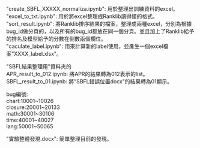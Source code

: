 "create_SBFL_XXXXX_normaliza.ipynb": 用於整理出訓練資料的excel。  
"excel_to_txt.ipynb": 用於將excel整理成Ranklib讀得懂的格式。  
"sort_result.ipynb": 將Ranklib排序結果的檔案，整理成兩種excel，分別為根據bug_id做分頁的，以及所有的bug_id都放在同一個分頁。並且加上了Ranklib給予的排名及模型給予的分數在倒數兩個欄位。  
"caculate_label.ipynb": 用來計算新的label使用，並產生一個excel檔案"XXXX_label.xlsx"。  

"SBFL結果整理用"資料夾的  
APR_result_to_012.ipynb: 將APR的結果轉為012表示的list。  
SBFL_result_to_01.ipynb: 將"SBFL錯誤位置docx"的結果轉為01顯示。  

bug編號:  
chart:10001~10026  
closure:20001~20133  
math:30001~30106  
time:40001~40027  
lang:50001~50065  

"實驗整體發現.docx": 簡單整理目前的發現。  